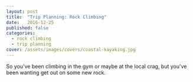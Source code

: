 ```yaml
---
layout: post
title:  "Trip Planning: Rock Climbing"
date:   2016-12-25
published: false
categories: 
  - rock climbing
  - trip planning
cover: /assets/images/covers/coastal-kayaking.jpg
---
```


So you've been climbing in the gym or maybe at the local crag, but you've been wanting get out on some new rock.

<!--
- picking location
- picking routes
  - guide books
  - mountain project
- picking climbing partners
- picking gear
- climbing vs rest days
- picking meals
-->